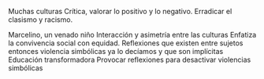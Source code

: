 Muchas culturas
Crítica, valorar lo positivo y lo negativo.
Erradicar el clasismo y racismo.

Marcelino, un venado niño
Interacción y asimetría entre las culturas
Enfatiza la convivencia social con equidad.
Reflexiones que existen entre sujetos entonces violencia simbólicas ya lo decíamos y que son implícitas 
Educación transformadora
Provocar reflexiones para desactivar violencias simbólicas 


